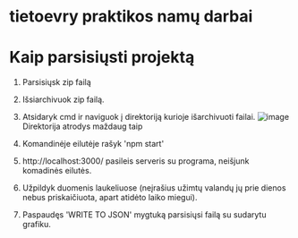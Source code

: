# tietoevry praktikos namų darbai

# Kaip parsisiųsti projektą
1. Parsisiųsk zip failą
2. Išsiarchivuok zip failą.
3. Atsidaryk cmd ir naviguok į direktoriją kurioje išarchivuoti failai.
![image](https://github.com/ZygisP/tietoevry/assets/38924118/de6ff89a-e00c-47a0-897d-405ed792ee6b)
Direktorija atrodys maždaug taip

4. Komandinėje eilutėje rašyk 'npm start'
5. http://localhost:3000/ pasileis serveris su programa, neišjunk komadinės eilutės.
6. Užpildyk duomenis laukeliuose (neįrašius užimtų valandų jų prie dienos nebus priskaičiuota, apart atidėto laiko miegui).
7. Paspaudęs 'WRITE TO JSON' mygtuką parsisiųsi failą su sudarytu grafiku.
